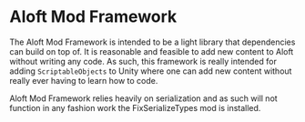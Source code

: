 # Aloft Mod Framework

The Aloft Mod Framework is intended to be a light library that dependencies can build on top of. It is reasonable and feasible to add new content to Aloft without writing any code. As such, this framework is really intended for adding `ScriptableObjects` to Unity where one can add new content without really ever having to learn how to code.

Aloft Mod Framework relies heavily on serialization and as such will not function in any fashion work the FixSerializeTypes mod is installed.
